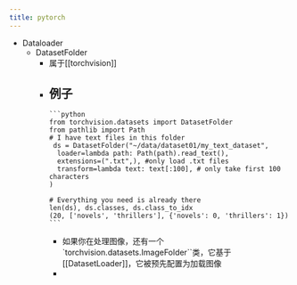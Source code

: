 ```yaml
---
title: pytorch
---
```


- Dataloader
    - DatasetFolder
        - 属于[[torchvision]]
        - 例子
            -
              ```python
              from torchvision.datasets import DatasetFolder
              from pathlib import Path
              # I have text files in this folder
               ds = DatasetFolder("~/data/dataset01/my_text_dataset", 
                loader=lambda path: Path(path).read_text(),
                extensions=(".txt",), #only load .txt files
                transform=lambda text: text[:100], # only take first 100 characters
              )
              
              # Everything you need is already there
              len(ds), ds.classes, ds.class_to_idx
              (20, ['novels', 'thrillers'], {'novels': 0, 'thrillers': 1})
              ```
            - 如果你在处理图像，还有一个`torchvision.datasets.ImageFolder``类，它基于[[DatasetLoader]]，它被预先配置为加载图像
            -